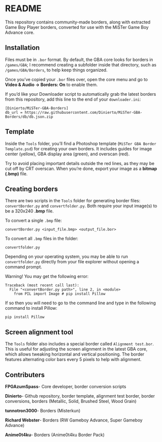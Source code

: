 # README

This repository contains community-made borders, along with extracted Game Boy Player borders, converted for use with the MiSTer Game Boy Advance core.

## Installation

Files must be in `.bor` format.  By default, the GBA core looks for borders in `/games/GBA`; I recommend creating a subfolder inside that directory, such as `/games/GBA/Borders`, to help keep things organized.  

Once you’ve copied your `.bor` files over, open the core menu and go to **Video & Audio → Borders: On** to enable them.

If you’d like your Downloader script to automatically grab the latest borders from this repository, add this line to the end of your `downloader.ini`:

```
[Dinierto/MiSTer-GBA-Borders]
db_url = https://raw.githubusercontent.com/Dinierto/MiSTer-GBA-Borders/db/db.json.zip
```

## Template

Inside the `Tools` folder, you’ll find a Photoshop template (`MiSTer GBA Border Template.psd`) for creating your own borders. It includes guides for image center (yellow), GBA display area (green), and overscan (red).  

Try to avoid placing important details outside the red lines, as they may be cut off by CRT overscan. When you’re done, export your image as a **bitmap (.bmp)** file.

## Creating borders

There are two scripts in the `Tools` folder for generating border files: `convertBorder.py` and `convertfolder.py`. Both require your input image(s) to be a 320x240 **.bmp** file.

To convert a single `.bmp` file:

```
convertBorder.py <input_file.bmp> <output_file.bor>
```

To convert all `.bmp` files in the folder:

```
convertfolder.py
```

Depending on your operating system, you may be able to run `convertfolder.py` directly from your file explorer without opening a command prompt.

Warning!  You may get the following error:

```
Traceback (most recent call last):
  File "<convertBorder.py path>", line 2, in <module>
    from PIL import Image # pip install Pillow
```

If so then you will need to go to the command line and type in the following command to install Pillow:

```
pip install Pillow
```

## Screen alignment tool

The `Tools` folder also includes a special border called `Alignment test.bor`. This is useful for adjusting the screen alignment in the latest GBA core, which allows tweaking horizontal and vertical positioning. The border features alternating color bars every 5 pixels to help with alignment.

## Contributers

**FPGAzumSpass**- Core developer, border conversion scripts

**Dinierto**- Github repository, border template, alignment test border, border conversions, borders (Metallic, Solid, Brushed Steel, Wood Grain)

**tunnotron3000**- Borders (Misterkun)

**Richard Webster**- Borders (RW Gameboy Advance, Super Gameboy Advance)

**Anime0t4ku**- Borders (Anime0t4ku Border Pack)
